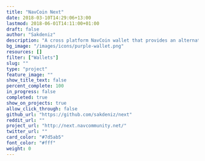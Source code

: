 ```yaml
---
title: "NavCoin Next"
date: 2018-03-10T14:29:06+13:00
lastmod: 2018-06-01T14:11:00+01:00
draft: false
author: "Sakdeniz"
description: "A cross platform NavCoin wallet that provides an alternative to NavCoin Core and an even more user friendly graphical interface."
bg_image: "/images/icons/purple-wallet.png"
resources: []
filter: ["Wallets"]
slug: ""
type: "project"
feature_image: ""
show_title_text: false
percent_complete: 100
in_progress: false
completed: true
show_on_projects: true
allow_click_through: false
github_url: "https://github.com/sakdeniz/next"
reddit_url: ""
project_url: "http://next.navcommunity.net/"
twitter_url: ""
card_color: "#7d5ab5"
font_color: "#fff"
weight: 0
---
```

